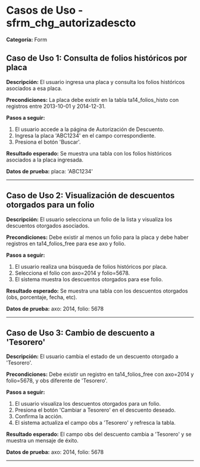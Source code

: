# Casos de Uso - sfrm_chg_autorizadescto

**Categoría:** Form

## Caso de Uso 1: Consulta de folios históricos por placa

**Descripción:** El usuario ingresa una placa y consulta los folios históricos asociados a esa placa.

**Precondiciones:**
La placa debe existir en la tabla ta14_folios_histo con registros entre 2013-10-01 y 2014-12-31.

**Pasos a seguir:**
1. El usuario accede a la página de Autorización de Descuento.
2. Ingresa la placa 'ABC1234' en el campo correspondiente.
3. Presiona el botón 'Buscar'.

**Resultado esperado:**
Se muestra una tabla con los folios históricos asociados a la placa ingresada.

**Datos de prueba:**
placa: 'ABC1234'

---

## Caso de Uso 2: Visualización de descuentos otorgados para un folio

**Descripción:** El usuario selecciona un folio de la lista y visualiza los descuentos otorgados asociados.

**Precondiciones:**
Debe existir al menos un folio para la placa y debe haber registros en ta14_folios_free para ese axo y folio.

**Pasos a seguir:**
1. El usuario realiza una búsqueda de folios históricos por placa.
2. Selecciona el folio con axo=2014 y folio=5678.
3. El sistema muestra los descuentos otorgados para ese folio.

**Resultado esperado:**
Se muestra una tabla con los descuentos otorgados (obs, porcentaje, fecha, etc).

**Datos de prueba:**
axo: 2014, folio: 5678

---

## Caso de Uso 3: Cambio de descuento a 'Tesorero'

**Descripción:** El usuario cambia el estado de un descuento otorgado a 'Tesorero'.

**Precondiciones:**
Debe existir un registro en ta14_folios_free con axo=2014 y folio=5678, y obs diferente de 'Tesorero'.

**Pasos a seguir:**
1. El usuario visualiza los descuentos otorgados para un folio.
2. Presiona el botón 'Cambiar a Tesorero' en el descuento deseado.
3. Confirma la acción.
4. El sistema actualiza el campo obs a 'Tesorero' y refresca la tabla.

**Resultado esperado:**
El campo obs del descuento cambia a 'Tesorero' y se muestra un mensaje de éxito.

**Datos de prueba:**
axo: 2014, folio: 5678

---

